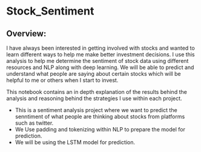 # Stock_Sentiment

## Overview: 

I have always been interested in getting involved with stocks and wanted to learn different ways to help me make better investment decisions. I use this analysis to help me determine the sentiment of stock data using different resources and NLP along with deep learning. We will be able to predict and understand what people are saying about certain stocks which will be helpful to me or others when I start to invest. 

This notebook contains an in depth explanation of the results behind the analysis and reasoning behind the strategies I use within each project. 
- This is a sentiment analysis project where we want to predict the senntiment of what people are thinking about stocks from platforms such as twitter. 
- We Use padding and tokenizing within NLP to prepare the model for prediction. 
- We will be using the LSTM model for prediction. 
